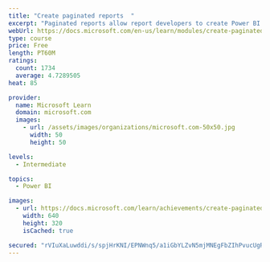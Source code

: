```yaml
---
title: "Create paginated reports  "
excerpt: "Paginated reports allow report developers to create Power BI artifacts that have tightly controlled rendering requirements. Paginated reports are ideal for creating sales invoices, receipts, purchase orders, and tabular data. This module will teach you how to create reports, add parameters, and work with tables and charts in paginated reports."
webUrl: https://docs.microsoft.com/en-us/learn/modules/create-paginated-reports-power-bi/
type: course
price: Free
length: PT60M
ratings:
  count: 1734
  average: 4.7289505
heat: 85

provider:
  name: Microsoft Learn
  domain: microsoft.com
  images:
    - url: /assets/images/organizations/microsoft.com-50x50.jpg
      width: 50
      height: 50

levels:
  - Intermediate

topics:
  - Power BI

images:
  - url: https://docs.microsoft.com/learn/achievements/create-paginated-reports-power-bi-social.png
    width: 640
    height: 320
    isCached: true

secured: "rVIuXaLuwddi/s/spjHrKNI/EPNWnq5/a1iGbYLZvN5mjMNEgFbZIhPvucUgRXgCRp+VpJnfvrHBTFkMK2NbU2YJzrbP83e/JVqP3lE6tptmfE4dHZ8jc2ZZ0kzQ/c85ZgiaPua6DA5ykmw+qBfTa+i5jXYdg4R9afMiF8BAc+biZdq5kNA8Ztq5OgYJv1+15l+stLpvAqhnGpDIzMlDqDbSHiOBfJ5MbAJEDcyYH93vNe8NyGhxi82jYbGPkGKG27a7dJiLT3ek121WqLKHt5KQIpq1szpQHQ+DMPc4jJmtZMJswzg1+/QSRenm+eWXCEuvQ4nw7o8f8sa1/2qNcv8mq56ftB1vBeYtkxzfHNT1PFrh5LqlheJ4MY4E6E+FxWoOpgcrB6oOSxy/QuqHDcVjDrbLlONXOLHE3n8l5NI=;actynjz67mH0z4fhmmBXxg=="
---
```



